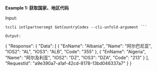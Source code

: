 **Example 1: 获取国家、地区代码**



Input: 

```
tccli intlpartnersmgt GetCountryCodes --cli-unfold-argument ```

Output: 
```
{
    "Response": {
        "Data": [
            {
                "EnName": "Albania",
                "Name": "阿尔巴尼亚",
                "IOS2": "AL",
                "IOS3": "ALB",
                "Code": "355"
            },
            {
                "EnName": "Algeria",
                "Name": "阿尔及利亚",
                "IOS2": "DZ",
                "IOS3": "DZA",
                "Code": "213"
            }
        ],
        "RequestId": "a9e390a7-a1af-42cd-8178-13bd046337a7"
    }
}
```

